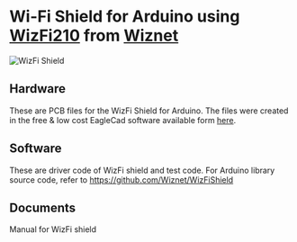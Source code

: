 # Wi-Fi Shield for Arduino using [WizFi210](http://www.wiznet.co.kr/WizFi210) from [Wiznet](http://www.wiznet.co.kr/)

![WizFi Shield](http://wiznetblog.cafe24.com/wp/wp-content/uploads/2012/07/WizFi_Shield.jpg "WizFi Shield")

## Hardware
These are PCB files for the WizFi Shield for Arduino. The files were created in the free & low cost EagleCad software available form [here](http://www.cadsoftusa.com/download-eagle/?language=en).

## Software
These are driver code of WizFi shield and test code.
For Arduino library source code, refer to https://github.com/Wiznet/WizFiShield


## Documents
Manual for WizFi shield
